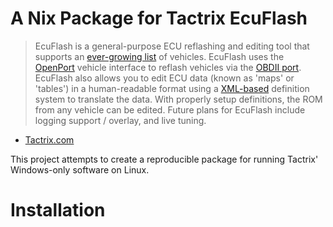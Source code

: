 # A Nix Package for Tactrix EcuFlash 
> EcuFlash is a general-purpose ECU reflashing and editing tool that supports an [ever-growing list](http://openecu.org/index.php?title=EcuFlash:VehicleSupport) of vehicles. EcuFlash uses the [OpenPort](http://openecu.org/index.php?title=OpenPort) vehicle interface to   reflash vehicles via the [OBDII port](http://en.wikipedia.org/wiki/On_Board_Diagnostics). EcuFlash also allows you to edit ECU data (known as 'maps' or 'tables') in a human-readable format using a [XML-based](http://en.wikipedia.org/wiki/XML) definition system to translate the data. With properly setup definitions, the ROM from any vehicle can be edited. Future plans for EcuFlash include logging support / overlay, and live tuning.

- [Tactrix.com](https://www.tactrix.com/index.php?option=com_content&view=category&layout=blog&id=36&Itemid=57)

This project attempts to create a reproducible package for running Tactrix' Windows-only software on Linux. 

# Installation

<TODO>